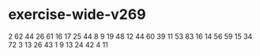 # exercise-wide-v269
2
62
44
26
61
16
17
25
44
8
9
19
48
12
44
60
39
11
53
83
16
14
56
59
15
34
72
3
13
26
43
1
9
13
24
42
4
11
